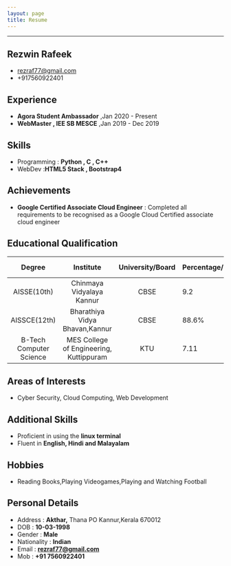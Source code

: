 ```yaml
---
layout: page
title: Resume
---
```

***
## Rezwin Rafeek
* rezraf77@gmail.com
* +917560922401

## Experience
* **Agora Student Ambassador** ,Jan 2020 - Present
* **WebMaster , IEE SB MESCE** ,Jan 2019 - Dec 2019

## Skills
 * Programming : **Python , C , C++**
 * WebDev :**HTML5 Stack , Bootstrap4**

## Achievements
* **Google Certified Associate Cloud Engineer** : Completed all requirements to be recognised as a Google Cloud Certified associate cloud engineer

## Educational Qualification

| Degree                  | Institute                               | University/Board |Percentage/CGPA|Year of Passing|
| :---------------------: | :-------------------------------------: | :--------------: |---------------|---------------|
| AISSE(10th)             |Chinmaya Vidyalaya Kannur                | CBSE             | 9.2           | 2014          |
| AISSCE(12th)            | Bharathiya Vidya Bhavan,Kannur          | CBSE             | 88.6%         | 2016          |
| B-Tech Computer Science | MES College of Engineering, Kuttippuram | KTU              | 7.11          | Pursuing      |

## Areas of Interests
* Cyber Security, Cloud Computing, Web Development

## Additional Skills
* Proficient in using the **linux terminal**
* Fluent in **English, Hindi and Malayalam**

## Hobbies
* Reading Books,Playing Videogames,Playing and Watching Football

## Personal Details
* Address :  **Akthar,**
             Thana PO
             Kannur,Kerala 670012
* DOB :  **10-03-1998**
* Gender : **Male**
* Nationality : **Indian**
* Email : **rezraf77@gmail.com**
* Mob  : **+91 7560922401**


